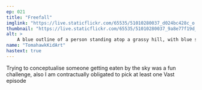 ```yaml
---
ep: 021
title: "Freefall"
imglink: "https://live.staticflickr.com/65535/51010280037_d024bc428c_o.jpg"
thumbnail: "https://live.staticflickr.com/65535/51010280037_9a8e77f19d_q.jpg"
alt: >
    A blue outline of a person standing atop a grassy hill, with blue swirls in the sky surrounding them representing them getting eaten by the sky. "Enjoy sky blue" is written in bold letters above the outline of the person.
name: "TomahawkKidArt"
hastext: true
---
```

Trying to conceptualise someone getting eaten by the sky was a fun challenge, also I am contractually obligated to pick at least one Vast episode